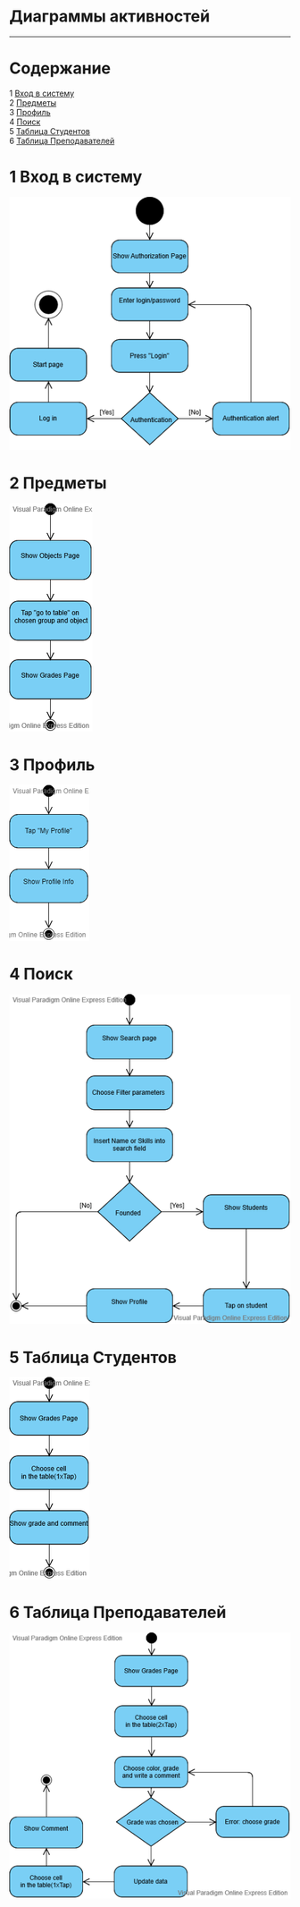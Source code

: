 # Диаграммы активностей
---

# Содержание
1 [Вход в систему](#login)  
2 [Предметы](#objects)  
3 [Профиль](#profile)  
4 [Поиск](#search)  
5 [Таблица Студентов](#student)  
6 [Таблица Преподавателей](#teacher)

<a name="login"/>

# 1 Вход в систему
![Вход в систему](Activity%20LOG%20IN.png)  

<a name="objects"/>

# 2 Предметы
![Предметы](Activity%20Objects%20Student%20and%20Teacher.png)  

<a name="profile"/>

# 3 Профиль
![Профиль](Activity%20Profile.png)

<a name="search"/>

# 4 Поиск
![Поиск](Activity%20Search.png)  

<a name="student"/>

# 5 Таблица Студентов
![Таблица Студентов](Activity%20Table%20Student.png)  

<a name="teacher"/>

# 6 Таблица Преподавателей
![Таблица Преподавателей](Activity%20Teacher%20Table.png)
